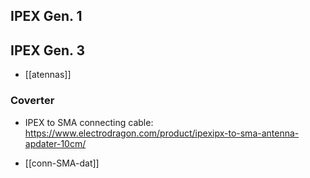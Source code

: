 
## IPEX Gen. 1 

## IPEX Gen. 3


- [[atennas]]

### Coverter 

- IPEX to SMA connecting cable: https://www.electrodragon.com/product/ipexipx-to-sma-antenna-apdater-10cm/



- [[conn-SMA-dat]]


